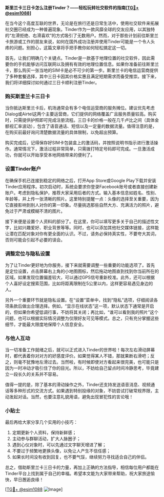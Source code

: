 **斯里兰卡三日卡怎么注册Tinder？——轻松玩转社交软件的指南[[TG💪+ @esim1088](https://t.me/s/esim1088)]**

在当今这个高度互联的世界，无论是在旅行还是日常生活中，使用社交软件来拓展社交圈已经成为一种普遍现象。Tinder作为一款风靡全球的交友应用，以其独特的“左滑拒绝、右滑喜欢”的方式吸引了无数用户。然而，对于那些计划前往斯里兰卡旅游或工作的朋友来说，如何在国外成功注册并使用Tinder可能是一个令人头疼的问题。别担心，这篇文章将手把手教你如何轻松搞定这一切。

首先，让我们明确几个关键点。Tinder是一款基于地理位置的社交软件，因此需要你的手机能够访问互联网以及拥有有效的地理位置信息。如果你准备前往斯里兰卡，那么购买一张当地的SIM卡是必不可少的第一步。斯里兰卡的电信运营商提供了多种套餐选择，其中三日卡因其价格实惠且满足短期需求而备受推崇。接下来，我们将详细探讨如何通过三日卡顺利注册Tinder。

### 购买斯里兰卡三日卡

当你抵达斯里兰卡后，机场通常会有多个电信运营商的服务摊位。建议优先考虑Dialog或Airtel这两个主要运营商，它们提供的网络覆盖广且服务质量较高。购买时，只需提供护照即可完成注册流程。三日卡的价格一般在几千卢比之间（具体金额视汇率波动），包含了语音通话、短信以及一定量的数据流量。值得注意的是，在购买前最好询问清楚数据流量的具体限制，以免超出预算。

购买完成后，记得保存好SIM卡包装盒上的激活码，并按照说明书指示进行激活操作。通常情况下，激活过程非常简单，只需拨打特定号码即可完成。一旦激活成功，你就可以开始享受本地网络带来的便利了。

### 设置Tinder账户

在确保手机已连接到稳定的网络之后，打开App Store或Google Play下载并安装Tinder应用程序。初次启动时，系统会要求你登录Facebook账号或者直接创建新账户。考虑到隐私保护，推荐大家采用后者的方式。输入基本信息如姓名、性别、年龄等，并上传一张清晰的照片。这里特别提醒一点：头像的选择至关重要，因为它直接影响到别人对你的第一印象。尽量挑选那些自然大方、充满活力的照片，避免过于严肃或模糊不清的图片。

接下来便是设置个人资料的部分了。在这里，你可以填写更多关于自己的描述性文字，比如兴趣爱好、职业背景等等。同时，也可以添加其他社交媒体链接，这样能让潜在匹配对象对你有更全面的认识。不过，请务必保持真实性，不要夸大其词，否则可能会引起不必要的误会。

### 调整定位与隐私设置

为了让Tinder更好地为你服务，接下来就需要调整一些重要的功能选项了。首先是定位设置，点击屏幕右上角的小地图图标，然后拖动地图直到找到你当前所在的区域。如果发现位置偏差较大，可以通过GPS信号重新校准。此外，还可以根据个人喜好设定搜索范围，比如将距离限制在5公里以内，这样更容易遇见身边的人。

另外一个重要环节就是隐私设置。在“设置”菜单中，找到“隐私”选项，仔细阅读各项条款后做出合理选择。例如，“显示在线状态”这一项，默认状态下通常是开启的，但如果你希望低调行事，不妨将其关闭；再比如，“谁可以看到我的照片”这个问题，也可以根据实际情况调整为仅限好友可见等模式。总之，只有充分掌握这些细节，才能最大限度地保障个人信息安全。

### 与他人互动

当一切准备工作就绪之后，就可以正式进入Tinder的世界啦！每次左右滑动屏幕时，都代表着你对对方的好感度评价。如果觉得某人不错，那就果断右滑吧；反之，则毫不犹豫地左滑过去。当然啦，有时候即使对方看起来很完美，也可能只是因为一时冲动才吸引住了你的目光。所以，不妨给自己留点时间冷静思考，毕竟建立一段长久的关系并不容易。

值得一提的是，除了基本的滑动操作之外，Tinder还支持发送语音消息、视频通话等多种形式的交流方式。如果遇到特别投缘的对象，不妨尝试打破常规界限，主动发起对话。当然，也要注意礼貌用语，避免出现冒犯性的言论哦！

### 小贴士

最后再给大家分享几个实用的小技巧：

1. 定期更新个人资料，保持新鲜感；
2. 主动参与群聊活动，扩大人脉圈子；
3. 遇到心仪对象时，可以先通过文字聊天增进了解；
4. 不要过于频繁地更换头像，以免让人产生不信任感；
5. 如果长时间没有收到回复，也不要气馁，继续努力寻找适合自己的伴侣。

总之，借助斯里兰卡三日卡的力量，再加上正确的方法指导，相信每位用户都能在Tinder平台上找到属于自己的幸福。希望本文能为大家带来帮助，祝大家旅途愉快，早日邂逅良缘！

[[TG💪+ @esim1088](https://t.me/s/esim1088) ![Image](https://i.postimg.cc/4NQfJmqS/Snipaste-2025-05-13-00-14-12.png)]